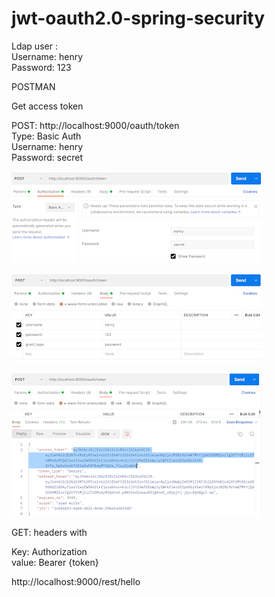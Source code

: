 # jwt-oauth2.0-spring-security

Ldap user : <br />
Username: henry <br />
Password: 123 <br />

POSTMAN <br />

Get access token  <br />

POST: http://localhost:9000/oauth/token <br />
Type: Basic Auth <br />
Username: henry <br />
Password: secret <br />

![alt text](https://github.com/HenryXiloj/jwt-oauth2.0-spring-security/blob/master/kotlin1.PNG?raw=true)

![alt text](https://github.com/HenryXiloj/jwt-oauth2.0-spring-security/blob/master/kotlin2.PNG?raw=true)

![alt text](https://github.com/HenryXiloj/jwt-oauth2.0-spring-security/blob/master/kotlin3.PNG?raw=true)

GET: headers with   <br />

Key: Authorization  <br />
value:  Bearer {token} <br />

http://localhost:9000/rest/hello <br />











